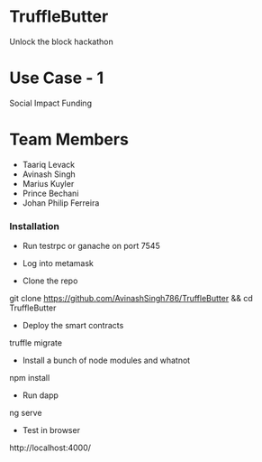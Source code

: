 # TruffleButter
Unlock the block hackathon

# Use Case - 1 
Social Impact Funding

# Team Members
- Taariq Levack
- Avinash Singh
- Marius Kuyler
- Prince Bechani
- Johan Philip Ferreira


### Installation

- Run testrpc or ganache on port 7545

- Log into metamask

- Clone the repo

git clone https://github.com/AvinashSingh786/TruffleButter && cd TruffleButter

- Deploy the smart contracts

truffle migrate

- Install a bunch of node modules and whatnot

npm install

- Run dapp

ng serve

- Test in browser

http://localhost:4000/

